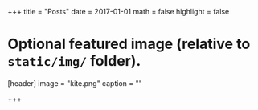 +++
title = "Posts"
date = 2017-01-01
math = false
highlight = false

# Optional featured image (relative to `static/img/` folder).
[header]
image = "kite.png"
caption = ""

+++
